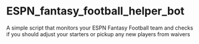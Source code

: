 # ESPN_fantasy_football_helper_bot
A simple script that monitors your ESPN Fantasy Football team and checks if you should adjust your starters or pickup any new players from waivers
